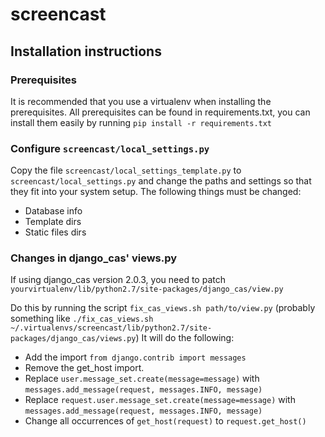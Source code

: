 screencast
==========

Installation instructions
-------------------------

### Prerequisites

It is recommended that you use a virtualenv when installing the prerequisites. All
prerequisites can be found in requirements.txt, you can install them easily by running
`pip install -r requirements.txt`

### Configure `screencast/local_settings.py`

Copy the file `screencast/local_settings_template.py` to `screencast/local_settings.py`
and change the paths and settings so that they fit into your system setup. The following
things must be changed:

 -  Database info
 -  Template dirs
 -  Static files dirs

### Changes in django_cas' views.py

If using django_cas version 2.0.3, you need to patch `yourvirtualenv/lib/python2.7/site-packages/django_cas/view.py`

Do this by running the script `fix_cas_views.sh path/to/view.py` (probably something like `./fix_cas_views.sh ~/.virtualenvs/screencast/lib/python2.7/site-packages/django_cas/views.py`) It will do the following:

 -  Add the import `from django.contrib import messages`
 -  Remove the get_host import.
 -  Replace `user.message_set.create(message=message)` with `messages.add_message(request, messages.INFO, message)`
 -  Replace `request.user.message_set.create(message=message)` with `messages.add_message(request, messages.INFO, message)`
 -  Change all occurrences of `get_host(request)` to `request.get_host()`
